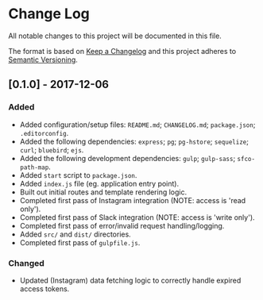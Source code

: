# Change Log
All notable changes to this project will be documented in this file.

The format is based on [Keep a Changelog](http://keepachangelog.com/) and this project adheres to [Semantic Versioning](http://semver.org/).

## [0.1.0] - 2017-12-06
### Added
- Added configuration/setup files: `README.md`; `CHANGELOG.md`; `package.json`; `.editorconfig`.
- Added the following dependencies: `express`; `pg`; `pg-hstore`; `sequelize`; `curl`; `bluebird`; `ejs`.
- Added the following development dependencies: `gulp`; `gulp-sass`; `sfco-path-map`.
- Added `start` script to `package.json`.
- Added `index.js` file (eg. application entry point).
- Built out initial routes and template rendering logic.
- Completed first pass of Instagram integration (NOTE: access is 'read only').
- Completed first pass of Slack integration (NOTE: access is 'write only').
- Completed first pass of error/invalid request handling/logging.
- Added `src/` and `dist/` directories.
- Completed first pass of `gulpfile.js`.

### Changed
- Updated (Instagram) data fetching logic to correctly handle expired access tokens.
